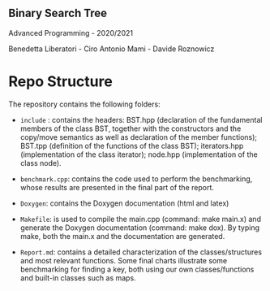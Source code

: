 ## Binary Search Tree

Advanced Programming - 2020/2021

Benedetta Liberatori - Ciro Antonio Mami - Davide Roznowicz


# Repo Structure

The repository contains the following folders:

* `include` : contains the headers: BST.hpp (declaration of the fundamental members of the class BST, together with the constructors and the copy/move semantics as well as declaration of the member functions); BST.tpp (definition of the functions of the class BST); iterators.hpp (implementation of the class iterator); node.hpp (implementation of the class node).

* `benchmark.cpp`: contains the code used to perform the benchmarking, whose results are presented in the final part of the report.

* `Doxygen`: contains the Doxygen documentation (html and latex)

* `Makefile`: is used to compile the main.cpp (command: make main.x) and generate the Doxygen documentation (command: make dox). By typing make, both the main.x and the documentation are generated.

* `Report.md`: contains a detailed characterization of the classes/structures and most relevant functions. Some final charts illustrate some benchmarking for finding a key, both using our own classes/functions and built-in classes such as maps.
